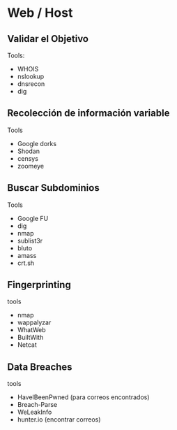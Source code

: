 # Web / Host

## Validar el Objetivo

Tools:

* WHOIS
* nslookup
* dnsrecon
* dig

## Recolección de información variable

Tools

* Google dorks
* Shodan
* censys
* zoomeye

## Buscar Subdominios

Tools

* Google FU
* dig
* nmap
* sublist3r
* bluto
* amass
* crt.sh

## Fingerprinting

tools

* nmap
* wappalyzar
* WhatWeb
* BuiltWith
* Netcat

## &#x20;Data Breaches

tools

* HaveIBeenPwned (para correos encontrados)
* Breach-Parse
* WeLeakInfo
* hunter.io (encontrar correos)

